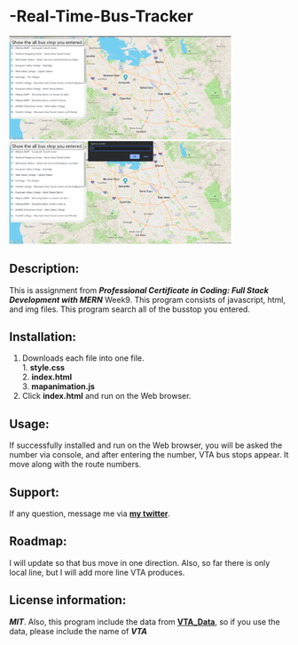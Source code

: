 # -Real-Time-Bus-Tracker

<div>
<img src="VTAbustracking1.png" width='400'/>
<img src="VTAbustracking2.png" width='400'/>
</div>
  
## Description:
  This is assignment from ***Professional Certificate in Coding: Full Stack Development with MERN*** Week9.
  This program consists of javascript, html, and img files.
  This program search all of the busstop you entered.

## Installation:
  1. Downloads each file into one file. <br>
    1. **style.css** <br>
    2. **index.html** <br>
    3. **mapanimation.js** <br>
  2. Click **index.html** and run on the Web browser.
  
## Usage:
  <p>If successfully installed and run on the Web browser, you will be asked the number via console, and after entering the number, VTA bus stops appear. It move along with the route numbers.</p>
  
## Support:
  If any question, message me via **[my twitter](https://twitter.com/Kojiro38895598)**.
  
## Roadmap:
  I will update so that bus move in one direction. Also, so far there is only local line, but I will add more line VTA produces.
  
## License information: 
 ***MIT***.
 Also, this program include the data from **[VTA_Data](https://gis.vta.org/gis/rest/services/Transit/BusRoutes_StopsJanuary2020_ODP/MapServer/0/query?where=1%3D1&outFields=*&outSR=4326&f=json)**, so if you use the data, please include the name of ***VTA***
